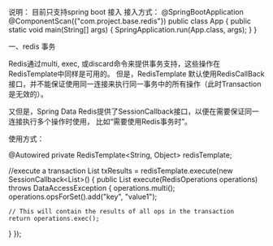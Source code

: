 说明：
目前只支持spring boot 接入
接入方式：
    @SpringBootApplication
    @ComponentScan({"com.project.base.redis"})
    public class App {
        public static void main(String[] args) {
            SpringApplication.run(App.class, args);
        }
    }
    
一、redis 事务

Redis通过multi, exec, 或discard命令来提供事务支持，这些操作在RedisTemplate中同样是可用的。
但是，RedisTemplate 默认使用RedisCallBack接口，并不能保证使用同一连接来执行同一事务中的所有操作（此时Transaction是无效的）。

又但是，Spring Data Redis提供了SessionCallback接口，以便在需要保证同一连接执行多个操作时使用，
比如“需要使用Redis事务时”。 

使用方式：

@Autowired
private RedisTemplate<String, Object> redisTemplate;

//execute a transaction
List<Object> txResults = redisTemplate.execute(new SessionCallback<List<Object>>() {
  public List<Object> execute(RedisOperations operations) throws DataAccessException {
    operations.multi();
    operations.opsForSet().add("key", "value1");

    // This will contain the results of all ops in the transaction
    return operations.exec();
  }
});
